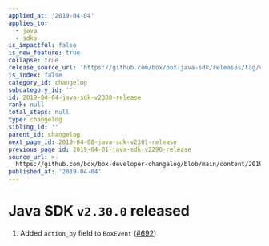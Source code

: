 ```yaml
---
applied_at: '2019-04-04'
applies_to:
  - java
  - sdks
is_impactful: false
is_new_feature: true
collapse: true
release_source_url: 'https://github.com/box/box-java-sdk/releases/tag/v2.30.0'
is_index: false
category_id: changelog
subcategory_id: ''
id: 2019-04-04-java-sdk-v2300-release
rank: null
total_steps: null
type: changelog
sibling_id: ''
parent_id: changelog
next_page_id: 2019-04-08-java-sdk-v2301-release
previous_page_id: 2019-04-01-java-sdk-v2290-release
source_url: >-
  https://github.com/box/box-developer-changelog/blob/main/content/2019/04-04-java-sdk-v2300-release.md
published_at: '2019-04-04'
---
```

# Java SDK `v2.30.0` released

1. Added `action_by` field to `BoxEvent` ([#692](https://github.com/box/box-java-sdk/pull/692))